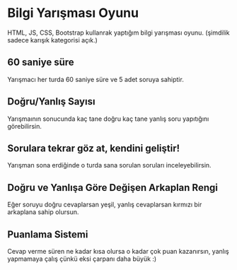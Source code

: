# Bilgi Yarışması Oyunu
HTML, JS, CSS, Bootstrap kullanrak yaptığım bilgi yarışması oyunu. (şimdilik sadece karışık kategorisi açık.) 

## 60 saniye süre
Yarışmacı her turda 60 saniye süre ve 5 adet soruya sahiptir.

## Doğru/Yanlış Sayısı
Yarışmaının sonucunda kaç tane doğru kaç tane yanlış soru yapıtığını görebilirsin.

## Sorulara tekrar göz at, kendini geliştir!
Yarışman sona erdiğinde o turda sana sorulan soruları inceleyebilirsin.

## Doğru ve Yanlışa Göre Değişen Arkaplan Rengi
Eğer soruyu doğru cevaplarsan yeşil, yanlış cevaplarsan kırmızı bir arkaplana sahip olursun.

## Puanlama Sistemi
Cevap verme süren ne kadar kısa olursa o kadar çok puan kazanırsın, yanlış yapmamaya çalış çünkü eksi çarpanı daha büyük :)


